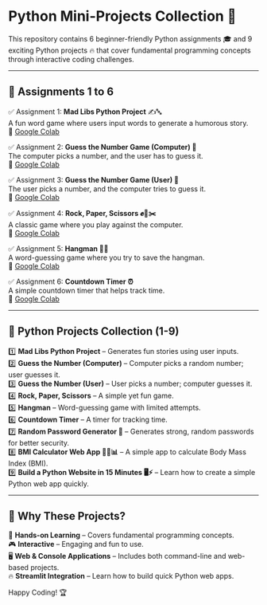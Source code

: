 # Python Mini-Projects Collection 🐍

This repository contains 6 beginner-friendly Python assignments 🎓 and 9 exciting Python projects 🔥 that cover fundamental programming concepts through interactive coding challenges.

---

## 📌 Assignments 1 to 6

✅ Assignment 1: **Mad Libs Python Project** ✍️🔤  
   A fun word game where users input words to generate a humorous story.  
   🔗 [Google Colab](https://colab.research.google.com/drive/1TGFn8fLOjbEJrizNPZdvV-jaMs_XFgAO#scrollTo=wdRLQnSO5hs_)

✅ Assignment 2: **Guess the Number Game (Computer) 🎲**  
   The computer picks a number, and the user has to guess it.  
   🔗 [Google Colab](https://colab.research.google.com/drive/1nwbLWn7UyQO-f7-CTUXy12uEgi3kcSuZ#scrollTo=LlGX7JdnSQxg&line=1&uniqifier=1)

✅ Assignment 3:  **Guess the Number Game (User) 🔢**  
   The user picks a number, and the computer tries to guess it.  
   🔗 [Google Colab](https://colab.research.google.com/drive/1QKgiBK9ddHY8prZ1TIWIbs0pNZROhlA0#scrollTo=xaQmbFXVarCP&line=1&uniqifier=1)

✅ Assignment 4: **Rock, Paper, Scissors ✊📄✂️**  
   A classic game where you play against the computer.  
   🔗 [Google Colab](https://colab.research.google.com/drive/1Ow7_l9roYtg7eUOhqErzPyiZisStKQQQ#scrollTo=MW2tHwBnTJd1)

✅ Assignment 5: **Hangman 🏹💀**  
   A word-guessing game where you try to save the hangman.  
   🔗 [Google Colab](https://colab.research.google.com/drive/1M1ECH87NkvFUr14RdCs12ExMletZLSL6#scrollTo=9xkwhrlp10Pl&line=2&uniqifier=1)

✅ Assignment 6: **Countdown Timer ⏰**  
   A simple countdown timer that helps track time.  
   🔗 [Google Colab](https://colab.research.google.com/drive/1gAFmylq0p8zPXs8B5eoSzAMil0fTZAXz#scrollTo=NAAMALgCRUZx)

---

## 🎯 Python Projects Collection (1-9)

1️⃣ **Mad Libs Python Project** – Generates fun stories using user inputs.  
2️⃣ **Guess the Number (Computer)** – Computer picks a random number; user guesses it.  
3️⃣ **Guess the Number (User)** – User picks a number; computer guesses it.  
4️⃣ **Rock, Paper, Scissors** – A simple yet fun game.  
5️⃣ **Hangman** – Word-guessing game with limited attempts.  
6️⃣ **Countdown Timer** – A timer for tracking time.  
7️⃣ **Random Password Generator 🔑** – Generates strong, random passwords for better security.  
8️⃣ **BMI Calculator Web App 🏋️‍♂️📊** – A simple app to calculate Body Mass Index (BMI).  
9️⃣ **Build a Python Website in 15 Minutes 🖥️⚡** – Learn how to create a simple Python web app quickly.  

---

## 🎯 Why These Projects?

🚀 **Hands-on Learning** – Covers fundamental programming concepts.  
🎮 **Interactive** – Engaging and fun to use.  
🖥 **Web & Console Applications** – Includes both command-line and web-based projects.  
🔥 **Streamlit Integration** – Learn how to build quick Python web apps.  

Happy Coding! 🏆
